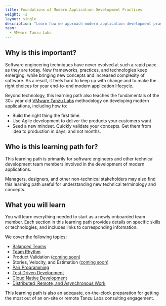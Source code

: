 ```yaml
---
title: Foundations of Modern Application Development Practices
weight: -2
layout: single
description: "Learn how we approach modern application development practices, teaming, culture, and technology at VMware Tanzu Labs."
team:
  - VMware Tanzu Labs
---
```

 
## Why is this important?
 
Software engineering techniques have never evolved at such a rapid pace as they are today. New frameworks, practices, and technologies keep emerging, while bringing new concepts and increased complexity of software. As a result, it feels hard to keep up with change and to make the right choices for your end-to-end modern application lifecycle.
 
Beyond technology, this learning path also teaches the fundamentals of the 30+ year old [VMware Tanzu Labs](https://tanzu.vmware.com/labs) methodology on developing modern applications, including how to:
 
- Build the right thing the first time.
- Use Agile development to deliver the products your customers want.
- Seed a new mindset. Quickly validate your concepts. Get them from idea to production in days, and not months.
 
## Who is this learning path for?
 
This learning path is primarily for software engineers and other technical development team members involved in the development of modern applications. 
 
Managers, designers, and other non-technical stakeholders may also find this learning path useful for understanding new technical terminology and concepts. 
 
## What you will learn
 
You will learn everything needed to start as a newly onboarded team member. Each section in this learning path provides details on specific skills or technologies, and includes links to corresponding information. 
 
We cover the following topics:
 
* [Balanced Teams](/outcomes/application-development/balanced-teams/)
* [Team Rhythm](outcomes/application-development/team-rhythm/)
* Product Validation ([coming soon](https://github.com/vmware-tanzu/tanzu-dev-portal/issues/987))
* Stories, Velocity, and Estimation ([coming soon](https://github.com/vmware-tanzu/tanzu-dev-portal/issues/994))
* [Pair Programming](/outcomes/application-development/pair-programming/)
* [Test Driven Development](/outcomes/application-development/test-driven-development/)
* [Cloud Native Development](/outcomes/application-development/cloud-native-development/)
* [Distributed, Remote, and Asynchronous Work](outcomes/application-development/remote/)

This learning path is also an adequate, on-the-clock preparation for getting the most out of an on-site or remote Tanzu Labs consulting engagement.